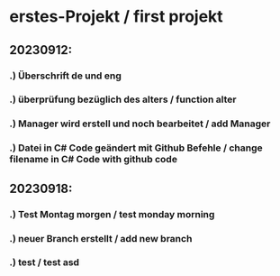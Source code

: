# erstes-Projekt / first projekt

##  20230912:
  ###   .) Überschrift de und eng
  ###   .) überprüfung bezüglich des alters / function alter
  ###   .) Manager wird erstell und noch bearbeitet / add Manager
  ###   .) Datei in C# Code geändert mit Github Befehle / change filename in C# Code with github code
##  20230918:
  ###   .) Test Montag morgen / test monday morning
  ###   .) neuer Branch erstellt / add new branch
  ###   .) test / test asd